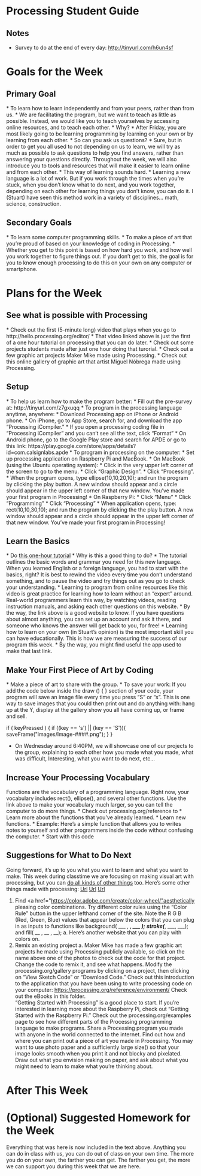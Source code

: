 # Processing Student Guide

<h2>Notes</h2>

* Survey to do at the end of every day: http://tinyurl.com/h6un4sf

# Goals for the Week

<h2>Primary Goal</h2>
* To learn how to learn independently and from your peers, rather than from us. 
 * We are facilitating the program, but we want to teach as little as possible. Instead, we would like you to teach yourselves by accessing online resources, and to teach each other. 
  * Why? 
   * After Friday, you are most likely going to be learning programming by learning on your own or by learning from each other.
  * So can you ask us questions? 
   * Sure, but in order to get you all used to not depending on us to learn, we will try as much as possible to ask questions to help you find answers, rather than answering your questions directly. Throughout the week, we will also introduce you to tools and resources that will make it easier to learn online and from each other.
  * This way of learning sounds hard.
   * Learning a new language is a lot of work. But if you work through the times when you’re stuck, when you don’t know what to do next, and you work together, depending on each other for learning things you don’t know, you can do it. I (Stuart) have seen this method work in a variety of disciplines… math, science, construction.

<h2>Secondary Goals</h2>
* To learn some computer programming skills.
* To make a piece of art that you’re proud of based on your knowledge of coding in Processing.
 * Whether you get to this point is based on how hard you work, and how well you work together to figure things out. If you don’t get to this, the goal is for you to know enough processing to do this on your own on any computer or smartphone.

# Plans for the Week

<h2>See what is possible with Processing</h2>
* Check out the first (5-minute long) video that plays when you go to http://hello.processing.org/editor/
* That video linked above is just the first of a one hour tutorial on processing that you can do later.
 * Check out some projects students made after just one hour doing that turorial. 
 * Check out a few graphic art projects Maker Mike made using Processing. 
 * Check out this online gallery of graphic art that artist Miguel Nóbrega made using Processing.

<h2>Setup</h2>
* To help us learn how to make the program better: 
 * Fill out the pre-survey at: http://tinyurl.com/z7gxuqq
* To program in the processing language anytime, anywhere:
 * Download Processing app on iPhone or Android phone.
  * On iPhone, go to App Store, search for, and download the app “Processing iCompiler.”     
   * If you open a processing coding file in “Processing iCompiler” and you can’t see all the text, click “Format”
 * On Android phone, go to the Google Play store and search for APDE or go to this link: https://play.google.com/store/apps/details?id=com.calsignlabs.apde
* To program in processing on the computer:
 * Set up processing application on Raspberry Pi and MacBook. 
   * On MacBook (using the Ubuntu operating system): 
   * Click in the very upper left corner of the screen to go to the menu.
   * Click “Graphic Design”. 
   * Click “Processing”.
   * When the program opens, type ellipse(10,10,20,10);  and run the program by clicking the play button. A new window should appear and a circle should appear in the upper left corner of that new window. You’ve made your first program in Processing!
  * On Raspberry Pi: 
   * Click “Menu” 
   * Click “Programming”
   * Click “Processing”
   * When application opens, type:  rect(10,10,30,10);  and run the program by clicking the the play button. A new window should appear and a circle should appear in the upper left corner of that new window. You’ve made your first program in Processing!

<h2>Learn the Basics</h2>
* Do <a href="http://hello.processing.org/">this one-hour tutorial</a>
 * Why is this a good thing to do?
  * The tutorial outlines the basic words and grammar you need for this new language. When you learned English or a foreign language, you had to start with the basics, right? It is best to rewind the video every time you don’t understand something, and to pause the video and try things out as you go to check your understanding.
  * Learning to program from online resources like this video is great practice for learning how to learn without an “expert” around. Real-world programmers learn this way, by watching videos, reading instruction manuals, and asking each other questions on this website. 
   * By the way, the link above is a good website to know. If you have questions about almost anything, you can set up an account and ask it there, and someone who knows the answer will get back to you, for free! 
  * Learning how to learn on your own (in Stuart’s opinion) is the most important skill you can have educationally. This is how we are measuring the success of our program this week. 
   * By the way, you might find useful the app used to make that last link.

<h2>Make Your First Piece of Art by Coding</h2>
* Make a piece of art to share with the group. 
 * To save your work: If you add the code below inside the draw () {      }  section of your code, your program will save an image file every time you press “S” or “s”. This is one way to save images that you could then print out and do anything with: hang up at the Y, display at the gallery show you all have coming up, or frame and sell.

if ( keyPressed ) {
    if ((key == 's') || (key == 'S')){
        saveFrame("images/Image-####.png");
    }
}

* On Wednesday around 6:40PM, we will showcase one of our projects to the group, explaining to each other how you made what you made, what was difficult, Interesting, what you want to do next, etc…

<h2>Increase Your Processing Vocabulary</h2>
Functions are the vocabulary of a programming language. Right now, your vocabulary includes rect(), ellipse(), and several other functions. Use the link above to make your vocabulary much larger, so you can tell the computer to do more things.
* Check out processing.org/reference to
 * Learn more about the functions that you’ve already learned.
 * Learn new functions. 
   * Example: Here’s a simple function that allows you to writes notes to yourself and other programmers inside the code without confusing the computer.
* Start with this code 

<h2>Suggestions for What to Do Next</h2>
Going forward, it’s up to you what you want to learn and what you want to make. This week during classtime we are focusing on making visual art with processing, but you can <a href="https://www.quora.com/What-can-I-do-with-Processing-Programming-language">do all kinds of other things</a> too. Here’s some other things made with processing: <a href="https://en.wikipedia.org/wiki/Digital_art">Url</a> <a href="https://www.linkedin.com/topic/animation-outsourcing">Url</a> <a href="https://processing.org/exhibition/">Url</a>

1. Find <a href="https://color.adobe.com/create/color-wheel/"aesthetically pleasing color combinations</a>. Try different color rules using the “Color Rule” button in the upper lefthand corner of the site. Note the R G B (Red, Green, Blue) values that appear below the colors that you can plug in as inputs to functions like background( ___ , ___, ___ );   stroke(___, ___, ___);   and   fill( __ , __ , __);
 a. Here’s another website that you can play with colors on.
2. Remix an existing project
 a. Maker Mike has made a few graphic art projects he made using Processing publicly available, so click on the name above one of the photos to check out the code for that project. Change the code to remix it, and see what happens.
Modify the processing.org/gallery programs by clicking on a project, then clicking on “View Sketch Code” or “Download Code.”
Check out this introduction to the application that you have been using to write processing code on your computer: https://processing.org/reference/environment/
Check out the eBooks in this folder.  
“Getting Started with Processing” is a good place to start. 
If you’re interested in learning more about the Raspberry Pi, check out “Getting Started with the Raspberry Pi.”
Check out the processing.org/examples page to see how different parts of the Processing programming language to make programs. 
Share a Processing program you made with anyone in the world connected to the internet. 
Find out how and where you can print out a piece of art you made in Processing. You may want to use photo paper and a sufficiently large size() so that your image looks smooth when you print it and not blocky and pixelated.
Draw out what you envision making on paper, and ask about what you might need to learn to make what you’re thinking about.


# After This Week

# (Optional) Suggested Homework for the Week
Everything that was here is now included in the text above. Anything you can do in class with us, you can do out of class on your own time. The more you do on your own, the farther you can get. The farther you get, the more we can support you during this week that we are here.
